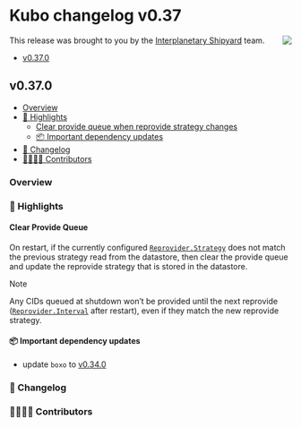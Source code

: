 # Kubo changelog v0.37

<a href="https://ipshipyard.com/"><img align="right" src="https://github.com/user-attachments/assets/39ed3504-bb71-47f6-9bf8-cb9a1698f272" /></a>

This release  was brought to you by the [Interplanetary Shipyard](https://ipshipyard.com/) team.

- [v0.37.0](#v0370)

## v0.37.0

- [Overview](#overview)
- [🔦 Highlights](#-highlights)
  - [Clear provide queue when reprovide strategy changes](#clear-provide-queue)
  - [📦️ Important dependency updates](#-important-dependency-updates)
- [📝 Changelog](#-changelog)
- [👨‍👩‍👧‍👦 Contributors](#-contributors)

### Overview

### 🔦 Highlights

#### Clear Provide Queue
    
On restart, if the currently configured [`Reprovider.Strategy`](https://github.com/ipfs/kubo/blob/master/docs/config.md#reproviderstrategy) does not match the previous strategy read from the datastore, then clear the provide queue and update the reprovide strategy that is stored in the datastore.

> [!NOTE]
> Any CIDs queued at shutdown won’t be provided until the next reprovide ([`Reprovider.Interval`](https://github.com/ipfs/kubo/blob/master/docs/config.md#reproviderinterval) after restart), even if they match the new reprovide strategy.

#### 📦️ Important dependency updates

- update `boxo` to [v0.34.0](https://github.com/ipfs/boxo/releases/tag/v0.34.0)

### 📝 Changelog

### 👨‍👩‍👧‍👦 Contributors
